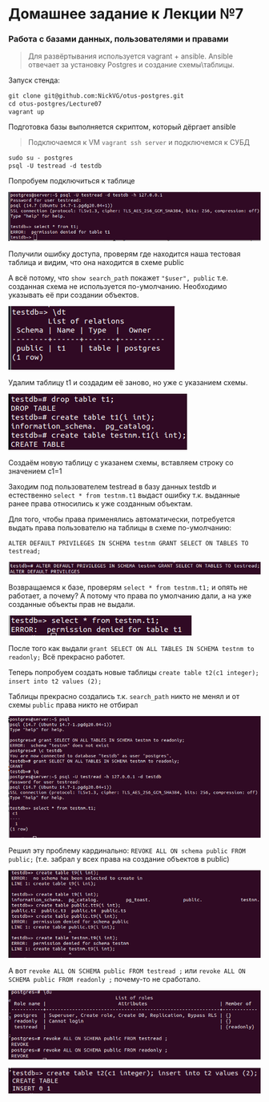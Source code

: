 # Домашнее задание к Лекции №7 
### Работа с базами данных, пользователями и правами

> Для развёртывания используется vagrant + ansible. Ansible отвечает за установку Postgres и создание схемы\таблицы.

Запуск стенда:
```
git clone git@github.com:NickVG/otus-postgres.git
cd otus-postgres/Lecture07
vagrant up
```
Подготовка базы выполняется скриптом, который дёргает ansible

> Подключаемся к VM `vagrant ssh server` и подключемся к СУБД 
```
sudo su - postgres
psql -U testread -d testdb
```  
Попробуем подключиться к таблице

![Screenshot](./pictures/01-Error.png)

Получили ошибку доступа, проверям где находится наша тестовая таблица и видим, что она находится в схеме public

А всё потому, что `show search_path` покажет `"$user", public` т.е. созданная схема не используется по-умолчанию. Необходимо указывать её при создании объектов.

![Screenshot](./pictures/02-dt.png)

Удалим таблицу t1 и создадим её заново, но уже с указанием схемы.

![Screenshot](./pictures/03-drop_table_and_create_new.png)

Создаём новую таблицу с указанем схемы, вставляем строку со значением c1=1

Заходим под пользователем testread в базу данных testdb и естественно `select * from testnm.t1` выдаст ошибку т.к. выданные ранее права относились к уже созданным объектам. 

Для того, чтобы права применялись автоматически, потребуется выдать права пользователю на таблицы в схеме по-умолчанию:

```
ALTER DEFAULT PRIVILEGES IN SCHEMA testnm GRANT SELECT ON TABLES TO testread;
```

![Screenshot](./pictures/04-GRANT_DEFAULT.png)

Возвращаемся к базе, проверям `select * from testnm.t1;` и опять не работает, а почему? А потому что права по умолчанию дали, а на уже созданные объекты прав не выдали.

![Screenshot](./pictures/05-permission_denied.png)

После того как выдали `grant SELECT ON ALL TABLES IN SCHEMA testnm to readonly;` Всё прекрасно работет.

Теперь попробуем создать новые таблицы `create table t2(c1 integer); insert into t2 values (2);`

Таблицы прекрасно создались т.к. `search_path` никто не менял и от схемы `public` права никто не отбирал

![Screenshot](./pictures/06-grant_priveleges.png)

Решил эту проблему кардинально: `REVOKE ALL ON schema public FROM public;` (т.е. забрал у всех права на создание объектов в public)

![Screenshot](./pictures/07-correct_permissions.png)

А вот `revoke ALL ON SCHEMA public FROM testread ;` или `revoke ALL ON SCHEMA public FROM readonly ;` почему-то не сработало.

![Screenshot](./pictures/08-revoke_from_user.png "Отбираем права у пользователя и роли")

![Screenshot](./pictures/09-no_effect.png "И никакого эффекта")
